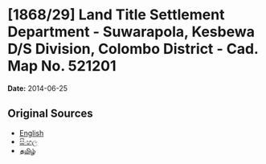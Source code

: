 # [1868/29] Land Title Settlement Department - Suwarapola, Kesbewa D/S Division, Colombo District - Cad. Map No. 521201

**Date:** 2014-06-25

## Original Sources

- [English](https://documents.gov.lk/view/extra-gazettes/2014/6/1868-29_E.pdf)
- [සිංහල](https://documents.gov.lk/view/extra-gazettes/2014/6/1868-29_S.pdf)
- [தமிழ்](https://documents.gov.lk/view/extra-gazettes/2014/6/1868-29_T.pdf)

